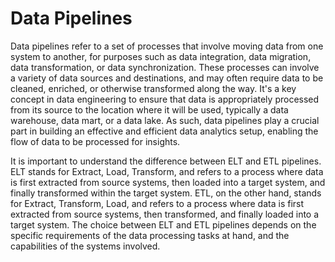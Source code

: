 # Data Pipelines

Data pipelines refer to a set of processes that involve moving data from one system to another, for purposes such as data integration, data migration, data transformation, or data synchronization. These processes can involve a variety of data sources and destinations, and may often require data to be cleaned, enriched, or otherwise transformed along the way. It's a key concept in data engineering to ensure that data is appropriately processed from its source to the location where it will be used, typically a data warehouse, data mart, or a data lake. As such, data pipelines play a crucial part in building an effective and efficient data analytics setup, enabling the flow of data to be processed for insights.

It is important to understand the difference between ELT and ETL pipelines. ELT stands for Extract, Load, Transform, and refers to a process where data is first extracted from source systems, then loaded into a target system, and finally transformed within the target system. ETL, on the other hand, stands for Extract, Transform, Load, and refers to a process where data is first extracted from source systems, then transformed, and finally loaded into a target system. The choice between ELT and ETL pipelines depends on the specific requirements of the data processing tasks at hand, and the capabilities of the systems involved.